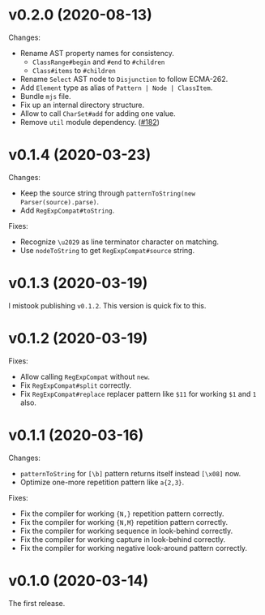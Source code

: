 # v0.2.0 (2020-08-13)

Changes:

  - Rename AST property names for consistency.
    - `ClassRange#begin` and `#end` to `#children`
    - `Class#items` to `#children`
  - Rename `Select` AST node to `Disjunction` to follow ECMA-262.
  - Add `Element` type as alias of `Pattern | Node | ClassItem`.
  - Bundle `mjs` file.
  - Fix up an internal directory structure.
  - Allow to call `CharSet#add` for adding one value.
  - Remove `util` module dependency. ([#182](https://github.com/MakeNowJust/rerejs/issues/182))

# v0.1.4 (2020-03-23)

Changes:

  - Keep the source string through `patternToString(new Parser(source).parse)`.
  - Add `RegExpCompat#toString`.

Fixes:

  - Recognize `\u2029` as line terminator character on matching.
  - Use `nodeToString` to get `RegExpCompat#source` string.

# v0.1.3 (2020-03-19)

I mistook publishing `v0.1.2`.
This version is quick fix to this.

# v0.1.2 (2020-03-19)

Fixes:

  - Allow calling `RegExpCompat` without `new`.
  - Fix `RegExpCompat#split` correctly.
  - Fix `RegExpCompat#replace` replacer pattern like `$11` for working `$1` and `1` also.

# v0.1.1 (2020-03-16)

Changes:

  - `patternToString` for `[\b]` pattern returns itself instead `[\x08]` now.
  - Optimize one-more repetition pattern like `a{2,3}`.

Fixes:

  - Fix the compiler for working `{N,}` repetition pattern correctly.
  - Fix the compiler for working `{N,M}` repetition pattern correctly.
  - Fix the compiler for working sequence in look-behind correctly.
  - Fix the compiler for working capture in look-behind correctly.
  - Fix the compiler for working negative look-around pattern correctly.

# v0.1.0 (2020-03-14)

The first release.
